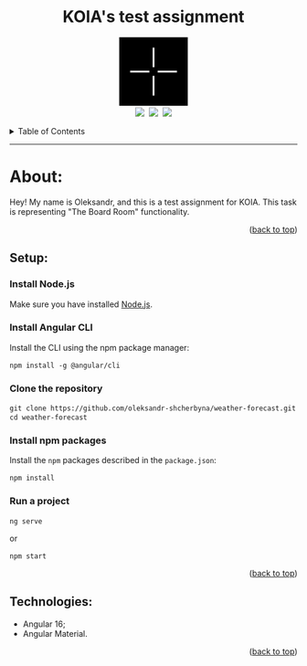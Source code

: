 <h1 align="center" id="readme-top">KOIA's test assignment</h1>

<p align="center">
  <img src="src/assets/images/other/KOIA-logo.png" alt="angular-logo" width="120px" height="120px"/>
  <br>
  <a href="https://angular.io/"><img src="https://img.shields.io/badge/Angular%20CLI-v.16.1.1-red.svg"/></a>&nbsp;
  <a href="https://nodejs.org/en"><img src="https://img.shields.io/badge/Node-v.18.16.1-brightgreen.svg"/></a>&nbsp;
  <a href="https://www.npmjs.com/package/npm"><img src="https://img.shields.io/badge/npm-v.9.7.2-green.svg"/></a>
  <br>
</p>

<details>
  <summary>Table of Contents</summary>
  <ol>
    <li><a href="#about-application">About</a></li>
    <li><a href="#setup">Setup</a></li>
  </ol>
</details>

<hr>

<h1 id="about-application">About:</h1>

Hey! My name is Oleksandr, and this is a test assignment for KOIA. This task is representing "The Board Room" functionality.

<p align="right">(<a href="#readme-top">back to top</a>)</p>


<h2 id="setup">Setup:</h2>

### Install Node.js

Make sure you have installed <a href="https://nodejs.org/en/about/">Node.js</a>.

### Install Angular CLI

Install the CLI using the npm package manager:

```shell
npm install -g @angular/cli
```

### Clone the repository

```shell
git clone https://github.com/oleksandr-shcherbyna/weather-forecast.git
cd weather-forecast
```

### Install npm packages

Install the `npm` packages described in the `package.json`:

```shell
npm install
```

### Run a project

```shell
ng serve
```

or

```shell
npm start
```

<p align="right">(<a href="#readme-top">back to top</a>)</p>


<h2 id="technologies-and-libraries">Technologies:</h2>

* Angular 16;
* Angular Material.

<p align="right">(<a href="#readme-top">back to top</a>)</p>
